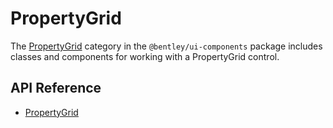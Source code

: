 # PropertyGrid

The [PropertyGrid]($ui-components:PropertyGrid) category in the `@bentley/ui-components` package includes
classes and components for working with a PropertyGrid control.

## API Reference

* [PropertyGrid]($ui-components:PropertyGrid)
